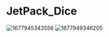 # JetPack_Dice
![1677945343556](https://user-images.githubusercontent.com/110902638/222918325-27b875b6-34a2-43e5-811e-47724789ce76.png)
![1677949346205](https://user-images.githubusercontent.com/110902638/222918973-0ea0e93c-9637-484b-85a0-d18bf1ddacef.png)
